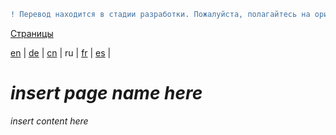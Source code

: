 ```diff
! Перевод находится в стадии разработки. Пожалуйста, полагайтесь на оригинальную версию на английском языке.
```

[Страницы](https://github.com/syncloud/docs/blob/master/ru/index.md#Страницы)

[en](https://github.com/syncloud/platform/wiki/Performance) | 
[de](https://github.com/syncloud/docs/blob/master/de/content/Performance.md) | 
[cn](https://github.com/syncloud/docs/blob/master/cn/content/Performance.md) | 
ru | 
[fr](https://github.com/syncloud/docs/blob/master/fr/content/Performance.md) | 
[es](https://github.com/syncloud/docs/blob/master/es/content/Performance.md) | 

# *insert page name here*

*insert content here*
